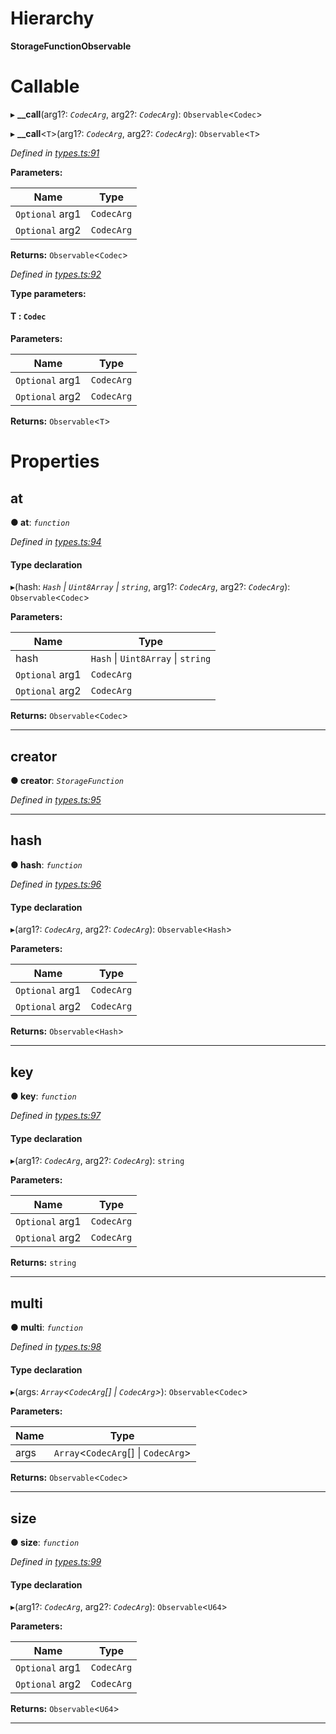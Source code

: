 

# Hierarchy

**StorageFunctionObservable**

# Callable
▸ **__call**(arg1?: *`CodecArg`*, arg2?: *`CodecArg`*): `Observable`<`Codec`>

▸ **__call**<`T`>(arg1?: *`CodecArg`*, arg2?: *`CodecArg`*): `Observable`<`T`>

*Defined in [types.ts:91](https://github.com/polkadot-js/api/blob/ea991e4/packages/api/src/types.ts#L91)*

**Parameters:**

| Name | Type |
| ------ | ------ |
| `Optional` arg1 | `CodecArg` |
| `Optional` arg2 | `CodecArg` |

**Returns:** `Observable`<`Codec`>

*Defined in [types.ts:92](https://github.com/polkadot-js/api/blob/ea991e4/packages/api/src/types.ts#L92)*

**Type parameters:**

#### T :  `Codec`
**Parameters:**

| Name | Type |
| ------ | ------ |
| `Optional` arg1 | `CodecArg` |
| `Optional` arg2 | `CodecArg` |

**Returns:** `Observable`<`T`>

# Properties

<a id="at"></a>

##  at

**● at**: *`function`*

*Defined in [types.ts:94](https://github.com/polkadot-js/api/blob/ea991e4/packages/api/src/types.ts#L94)*

#### Type declaration
▸(hash: *`Hash` \| `Uint8Array` \| `string`*, arg1?: *`CodecArg`*, arg2?: *`CodecArg`*): `Observable`<`Codec`>

**Parameters:**

| Name | Type |
| ------ | ------ |
| hash | `Hash` \| `Uint8Array` \| `string` |
| `Optional` arg1 | `CodecArg` |
| `Optional` arg2 | `CodecArg` |

**Returns:** `Observable`<`Codec`>

___
<a id="creator"></a>

##  creator

**● creator**: *`StorageFunction`*

*Defined in [types.ts:95](https://github.com/polkadot-js/api/blob/ea991e4/packages/api/src/types.ts#L95)*

___
<a id="hash"></a>

##  hash

**● hash**: *`function`*

*Defined in [types.ts:96](https://github.com/polkadot-js/api/blob/ea991e4/packages/api/src/types.ts#L96)*

#### Type declaration
▸(arg1?: *`CodecArg`*, arg2?: *`CodecArg`*): `Observable`<`Hash`>

**Parameters:**

| Name | Type |
| ------ | ------ |
| `Optional` arg1 | `CodecArg` |
| `Optional` arg2 | `CodecArg` |

**Returns:** `Observable`<`Hash`>

___
<a id="key"></a>

##  key

**● key**: *`function`*

*Defined in [types.ts:97](https://github.com/polkadot-js/api/blob/ea991e4/packages/api/src/types.ts#L97)*

#### Type declaration
▸(arg1?: *`CodecArg`*, arg2?: *`CodecArg`*): `string`

**Parameters:**

| Name | Type |
| ------ | ------ |
| `Optional` arg1 | `CodecArg` |
| `Optional` arg2 | `CodecArg` |

**Returns:** `string`

___
<a id="multi"></a>

##  multi

**● multi**: *`function`*

*Defined in [types.ts:98](https://github.com/polkadot-js/api/blob/ea991e4/packages/api/src/types.ts#L98)*

#### Type declaration
▸(args: *`Array`<`CodecArg`[] \| `CodecArg`>*): `Observable`<`Codec`>

**Parameters:**

| Name | Type |
| ------ | ------ |
| args | `Array`<`CodecArg`[] \| `CodecArg`> |

**Returns:** `Observable`<`Codec`>

___
<a id="size"></a>

##  size

**● size**: *`function`*

*Defined in [types.ts:99](https://github.com/polkadot-js/api/blob/ea991e4/packages/api/src/types.ts#L99)*

#### Type declaration
▸(arg1?: *`CodecArg`*, arg2?: *`CodecArg`*): `Observable`<`U64`>

**Parameters:**

| Name | Type |
| ------ | ------ |
| `Optional` arg1 | `CodecArg` |
| `Optional` arg2 | `CodecArg` |

**Returns:** `Observable`<`U64`>

___

